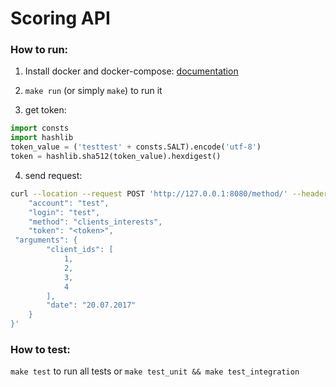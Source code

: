 # Scoring API

### How to run:

1. Install docker and docker-compose: [documentation](https://docs.docker.com/engine/install/ubuntu/#install-using-the-repository)

2. `make run` (or simply `make`) to run it

3. get token:
```python
import consts
import hashlib
token_value = ('testtest' + consts.SALT).encode('utf-8')
token = hashlib.sha512(token_value).hexdigest()
```

4. send request:
```bash
curl --location --request POST 'http://127.0.0.1:8080/method/' --header 'Content-Type: application/json' --data-raw '{
    "account": "test",
    "login": "test",
    "method": "clients_interests",
    "token": "<token>",
 "arguments": {
        "client_ids": [
            1,
            2,
            3,
            4
        ],
        "date": "20.07.2017"
    }
}'
```

### How to test:

`make test` to run all tests or `make test_unit && make test_integration`
